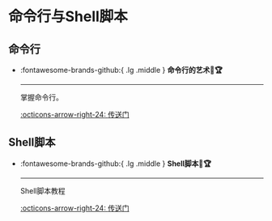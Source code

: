 # 命令行与Shell脚本

## 命令行

<div class="grid cards" markdown>

-   :fontawesome-brands-github:{ .lg .middle } __命令行的艺术🎯🏆__

    ---

    掌握命令行。

    [:octicons-arrow-right-24: <a href="https://github.com/jlevy/the-art-of-command-line/blob/master/README-zh.md" target="_blank"> 传送门 </a>](#)

</div>

## Shell脚本

<div class="grid cards" markdown>

-   :fontawesome-brands-github:{ .lg .middle } __Shell脚本🎯🏆__

    ---

    Shell脚本教程

    [:octicons-arrow-right-24: <a href="https://www.shellscript.sh/" target="_blank"> 传送门 </a>](#)

</div>